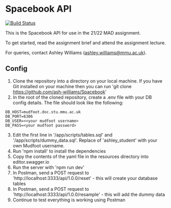 # Spacebook API

[![Build Status](https://travis-ci.com/ash-williams/coffida_with_CI.svg?branch=main)](https://travis-ci.com/ash-williams/coffida_with_CI)

This is the Spacebook API for use in the 21/22 MAD assignment.

To get started, read the assignment brief and attend the assignment lecture.

For queries, contact Ashley Williams (ashley.williams@mmu.ac.uk).

## Config
1. Clone the repository into a directory on your local machine. If you have Git installed on your machine then you can run 'git clone https://github.com/ash-williams/Spacebook'
2. In the root of the cloned repository, create a .env file with your DB config details. The file should look like the following:
```
DB_HOST=mudfoot.doc.stu.mmu.ac.uk
DB_PORT=6306
DB_USER=<<your mudfoot username>
DB_PASS=<your mudfoot password>
```
3. Edit the first line in '/app/scripts/tables.sql' and '/app/scripts/dummy_data.sql'. Replace of 'ashley_student' with your own Mudfoot username.
4. Run 'npm install' to install the dependencies
5. Copy the contents of the yaml file in the resources directory into editor.swagger.io
6. Run the server with 'npm run dev'
7. In Postman, send a POST request to 'http://localhost:3333/api/1.0.0/reset' - this will create your database tables
8. In Postman, send a POST request to 'http://localhost:3333/api/1.0.0/resample' - this will add the dummy data
9. Continue to test everything is working using Postman
